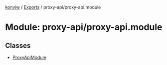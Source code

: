 [konviw]() / [Exports](../modules.md) / proxy-api/proxy-api.module

# Module: proxy-api/proxy-api.module

## Classes

- [ProxyApiModule](../classes/proxy_api_proxy_api_module.proxyapimodule.md)

